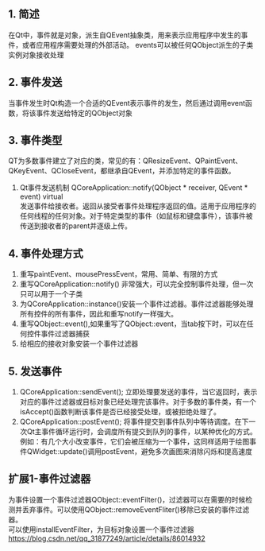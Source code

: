 ## 1. 简述
在Qt中，事件就是对象，派生自QEvent抽象类，用来表示应用程序中发生的事件，或者应用程序需要处理的外部活动。
events可以被任何QObject派生的子类实例对象接收处理

## 2. 事件发送
当事件发生时Qt构造一个合适的QEvent表示事件的发生，然后通过调用event函数，将该事件发送给特定的QObject对象

## 3. 事件类型
QT为多数事件建立了对应的类，常见的有：QResizeEvent、QPaintEvent、QKeyEvent、QCloseEvent，都继承自QEvent，并添加特定的事件函数。
1. Qt事件发送机制
QCoreApplication::notify(QObject * receiver, QEvent * event) virtual  
发送事件给接收者。返回从接受者事件处理程序返回的值。适用于应用程序的任何线程的任何对象。对于特定类型的事件（如鼠标和键盘事件），该事件被传送到接收者的parent并逐级上传。

## 4. 事件处理方式
1. 重写paintEvent、mousePressEvent，常用、简单、有限的方式
2. 重写QCoreApplication::notify() 非常强大，可以完全控制事件处理，但一次只可以用于一个子类
3. 为QCoreApplication::instance()安装一个事件过滤器。事件过滤器能够处理所有控件的所有事件，因此和重写notify一样强大。
4. 重写QObject::event(),如果重写了QObject::event，当tab按下时，可以在任何控件事件过滤器捕获
5. 给相应的接收对象安装一个事件过滤器

## 5. 发送事件
1. QCoreApplication::sendEvent(); 立即处理要发送的事件，当它返回时，表示对应的事件过滤器或目标对象已经处理完该事件。对于多数的事件类，有一个isAccept()函数判断该事件是否已经接受处理，或被拒绝处理了。
2. QCoreApplication::postEvent(); 将事件提交到事件队列中等待调度。在下一次Qt主事件循环运行时，会调度所有提交到队列的事件，以某种优化的方式。例如：有几个大小改变事件，它们会被压缩为一个事件，这同样适用于绘图事件QWidget::update()调用postEvent，避免多次画图来消除闪烁和提高速度


## 扩展1-事件过滤器
为事件设置一个事件过滤器QObject::eventFilter()，过滤器可以在需要的时候检测并丢弃事件。可以使用QObject::removeEventFliter()移除已安装的事件过滤器。  
可以使用installEventFilter，为目标对象设置一个事件过滤器
https://blog.csdn.net/qq_31877249/article/details/86014932